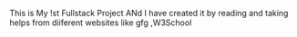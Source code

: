 This is My !st Fullstack Project ANd I have created it by reading and taking helps from diiferent websites like gfg ,W3School 

